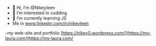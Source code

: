 - 👋 Hi, I’m @Nikeyleen
- 👀 I’m interested in codding 
- 🌱 I’m currently learning JS
- Me in www.linkedin.com/in/nikeyleen


-my web-site and portfolio [https://nikey0.wordpress.com/](https://my-laura.com/)https://my-laura.com/
